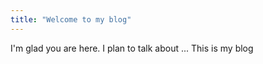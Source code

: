 ```yaml
---
title: "Welcome to my blog"
---
```


I'm glad you are here. I plan to talk about ...
This is my blog
